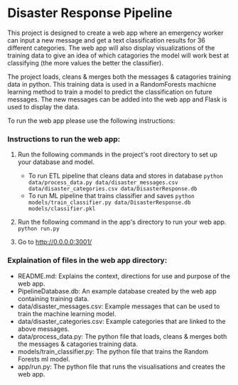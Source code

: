 # Disaster Response Pipeline

This project is designed to create a web app where an emergency worker can input a new message and get a text classification results for 36 different categories. The web app will also display visualizations of the training data to give an idea of which catagories the model will work best at classifying (the more values the better the classifier).

The project loads, cleans & merges both the messages & catagories training data in python. This training data is used in a RandomForests machicne learning method to train a model to predict the classification on future messages. The new messages can be added into the web app and Flask is used to display the data.

To run the web app please use the following instructions:

### Instructions to run the web app:
1. Run the following commands in the project's root directory to set up your database and model.

    - To run ETL pipeline that cleans data and stores in database
        `python data/process_data.py data/disaster_messages.csv data/disaster_categories.csv data/DisasterResponse.db`
    - To run ML pipeline that trains classifier and saves
        `python models/train_classifier.py data/DisasterResponse.db models/classifier.pkl`

2. Run the following command in the app's directory to run your web app.
    `python run.py`

3. Go to http://0.0.0.0:3001/

### Explaination of files in the web app directory:
- README.md: Explains the context, directions for use and purpose of the web app.
- PipelineDatabase.db: An example database created by the web app containing training data.
- data/disaster_messages.csv: Example messages that can be used to train the machine learning model.
- data/disaster_categories.csv: Example categories that are linked to the above messages.
- data/process_data.py: The python file that loads, cleans & merges both the messages & catagories training data.
- models/train_classifier.py: The python file that trains the Random Forests ml model.
- app/run.py: The python file that runs the visualisations and creates the web app.
